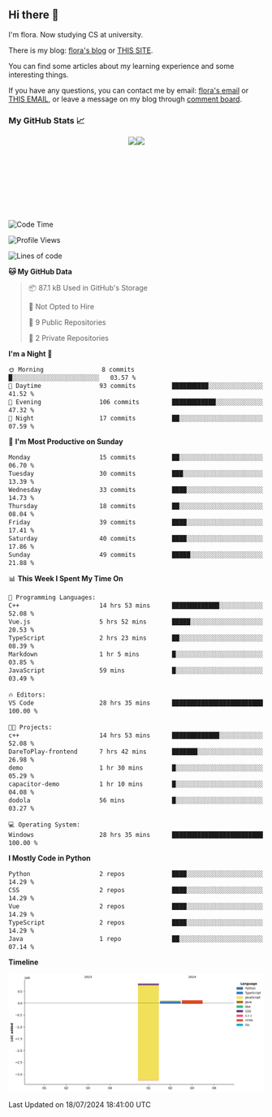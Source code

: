 ## Hi there 👋

I'm flora. Now studying CS at university. 

There is my blog: [flora's blog](https://florae006.github.io/) or [THIS SITE](https://dodolalorc.cn/). 

You can find some articles about my learning experience and some interesting things.

If you have any questions, you can contact me by email: [flora's email](mailto:chenflora124@gmail.com) or [THIS EMAIL](mailto:flora_chen2021@163.com), or leave a message on my blog through [comment board](https://florae006.github.io/comments/).

### My GitHub Stats 📈
<div style="display:flex;flex-direction:row;justify-content:center;">
  <img height="150" class="img" src="https://github-readme-stats.vercel.app/api?username=Florae006&count_private=true&show_icons=true&theme=graywhite&show_owner=true" />
  <img height="150" class="img" src="https://github-readme-stats.vercel.app/api/top-langs/?username=Florae006&layout=compact&theme=graywhite" />
</div>

<!--START_SECTION:waka-->
![Code Time](http://img.shields.io/badge/Code%20Time-55%20hrs%201%20min-blue)

![Profile Views](http://img.shields.io/badge/Profile%20Views-64-blue)

![Lines of code](https://img.shields.io/badge/From%20Hello%20World%20I%27ve%20Written-1.1%20million%20lines%20of%20code-blue)

**🐱 My GitHub Data** 

> 📦 87.1 kB Used in GitHub's Storage 
 > 
> 🚫 Not Opted to Hire
 > 
> 📜 9 Public Repositories 
 > 
> 🔑 2 Private Repositories 
 > 
**I'm a Night 🦉** 

```text
🌞 Morning                8 commits           █░░░░░░░░░░░░░░░░░░░░░░░░   03.57 % 
🌆 Daytime                93 commits          ██████████░░░░░░░░░░░░░░░   41.52 % 
🌃 Evening                106 commits         ████████████░░░░░░░░░░░░░   47.32 % 
🌙 Night                  17 commits          ██░░░░░░░░░░░░░░░░░░░░░░░   07.59 % 
```
📅 **I'm Most Productive on Sunday** 

```text
Monday                   15 commits          ██░░░░░░░░░░░░░░░░░░░░░░░   06.70 % 
Tuesday                  30 commits          ███░░░░░░░░░░░░░░░░░░░░░░   13.39 % 
Wednesday                33 commits          ████░░░░░░░░░░░░░░░░░░░░░   14.73 % 
Thursday                 18 commits          ██░░░░░░░░░░░░░░░░░░░░░░░   08.04 % 
Friday                   39 commits          ████░░░░░░░░░░░░░░░░░░░░░   17.41 % 
Saturday                 40 commits          ████░░░░░░░░░░░░░░░░░░░░░   17.86 % 
Sunday                   49 commits          █████░░░░░░░░░░░░░░░░░░░░   21.88 % 
```


📊 **This Week I Spent My Time On** 

```text
💬 Programming Languages: 
C++                      14 hrs 53 mins      █████████████░░░░░░░░░░░░   52.08 % 
Vue.js                   5 hrs 52 mins       █████░░░░░░░░░░░░░░░░░░░░   20.53 % 
TypeScript               2 hrs 23 mins       ██░░░░░░░░░░░░░░░░░░░░░░░   08.39 % 
Markdown                 1 hr 5 mins         █░░░░░░░░░░░░░░░░░░░░░░░░   03.85 % 
JavaScript               59 mins             █░░░░░░░░░░░░░░░░░░░░░░░░   03.49 % 

🔥 Editors: 
VS Code                  28 hrs 35 mins      █████████████████████████   100.00 % 

🐱‍💻 Projects: 
c++                      14 hrs 53 mins      █████████████░░░░░░░░░░░░   52.08 % 
DareToPlay-frontend      7 hrs 42 mins       ███████░░░░░░░░░░░░░░░░░░   26.98 % 
demo                     1 hr 30 mins        █░░░░░░░░░░░░░░░░░░░░░░░░   05.29 % 
capacitor-demo           1 hr 10 mins        █░░░░░░░░░░░░░░░░░░░░░░░░   04.08 % 
dodola                   56 mins             █░░░░░░░░░░░░░░░░░░░░░░░░   03.27 % 

💻 Operating System: 
Windows                  28 hrs 35 mins      █████████████████████████   100.00 % 
```

**I Mostly Code in Python** 

```text
Python                   2 repos             ████░░░░░░░░░░░░░░░░░░░░░   14.29 % 
CSS                      2 repos             ████░░░░░░░░░░░░░░░░░░░░░   14.29 % 
Vue                      2 repos             ████░░░░░░░░░░░░░░░░░░░░░   14.29 % 
TypeScript               2 repos             ████░░░░░░░░░░░░░░░░░░░░░   14.29 % 
Java                     1 repo              ██░░░░░░░░░░░░░░░░░░░░░░░   07.14 % 
```



**Timeline**

![Lines of Code chart](https://raw.githubusercontent.com/Florae006/Florae006/main/assets/bar_graph.png)


 Last Updated on 18/07/2024 18:41:00 UTC
<!--END_SECTION:waka-->

<!--
**Florae006/Florae006** is a ✨ _special_ ✨ repository because its `README.md` (this file) appears on your GitHub profile.

Here are some ideas to get you started:

- 🔭 I’m currently working on ...
- 🌱 I’m currently learning ...
- 👯 I’m looking to collaborate on ...
- 🤔 I’m looking for help with ...
- 💬 Ask me about ...
- 📫 How to reach me: ...
- 😄 Pronouns: ...
- ⚡ Fun fact: ...
  -->
